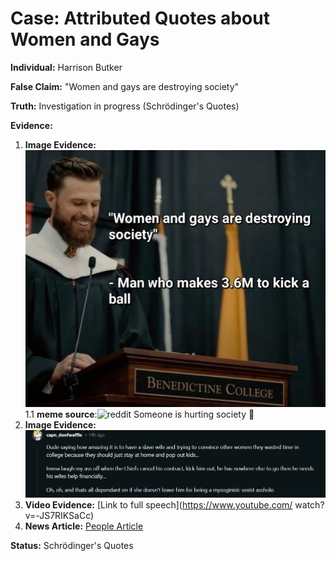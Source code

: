 # Case: Attributed Quotes about Women and Gays

**Individual:** Harrison Butker

**False Claim:** "Women and gays are destroying society"

**Truth:** Investigation in progress (Schrödinger's Quotes)

**Evidence:**
1. **Image Evidence:** ![Screenshot of the claim](images/image_1.png)
    1.1 **meme source**:![reddit Someone is hurting society 🤔](https://www.reddit.com/r/FunnyandSad/comments/1ctlomw/someone_is_hurting_society/)
2. **Image Evidence:** ![Screenshot of the claim](images/image_2.png)
3. **Video Evidence:** [Link to full speech](https://www.youtube.com/
watch?v=-JS7RIKSaCc)
4. **News Article:** [People Article](https://people.com/harrison-butker-nfl-does-not-share-views-in-graduation-speech-8649229)


**Status:** Schrödinger's Quotes
